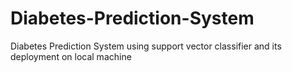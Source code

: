 # Diabetes-Prediction-System
Diabetes Prediction System using support vector classifier and its deployment on local machine 
